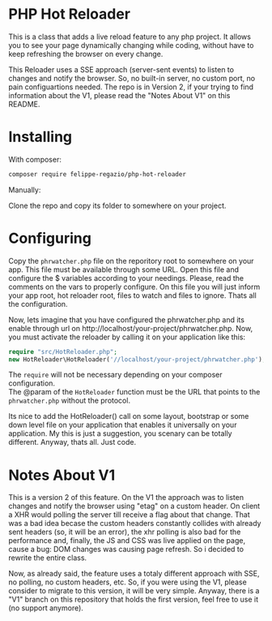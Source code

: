 # PHP Hot Reloader

This is a class that adds a live reload feature to any php project. It allows you to see your page dynamically changing while coding, without have to keep refreshing the browser on every change.  

This Reloader uses a SSE approach (server-sent events) to listen to changes and notify the browser. So, no built-in server, no custom port, no pain configuartions needed. The repo is in Version 2, if your trying to find information about the V1, please read the "Notes About V1" on this README.

# Installing

With composer:

```bash
composer require felippe-regazio/php-hot-reloader
```

Manually:

Clone the repo and copy its folder to somewhere on your project.

# Configuring

Copy the `phrwatcher.php` file on the reporitory root to somewhere on your app. This file must be available through some URL.
Open this file and configure the $ variables according to your needings. Please, read the comments on the vars to properly configure. 
On this file you will just inform your app root, hot reloader root, files to watch and files to ignore. Thats all the configuration.

Now, lets imagine that you have configured the phrwatcher.php and its enable through url on http://localhost/your-project/phrwatcher.php.
Now, you must activate the reloader by calling it on your application like this:

```php
require "src/HotReloader.php";
new HotReloader\HotReloader('//localhost/your-project/phrwatcher.php');
```

The `require` will not be necessary depending on your composer configuration.  
The @param of the `HotReloader` function must be the URL that points to the `phrwatcher.php` without the protocol.  

Its nice to add the HotReloader()  call on some layout, bootstrap or some down level file on your application that enables it universally on your application. My this is just a suggestion, you scenary can be totally different. Anyway, thats all. Just code. 

# Notes About V1

This is a version 2 of this feature. On the V1 the approach was to listen changes and notify the browser using "etag" on a custom header. On client a XHR would polling the server till receive a flag about that change. That was a bad idea becase the custom headers constantly collides with already sent headers (so, it will be an error), the xhr polling is also bad for the performance and, finally, the JS and CSS was live applied on the page, cause a bug: DOM changes was causing page refresh. So i decided to rewrite the entire class. 

Now, as already said, the feature uses a totaly different approach with SSE, no polling, no custom headers, etc. So, if you were using the V1, please consider to migrate to this version, it will be very simple. Anyway, there is a "V1" branch on this repository that holds the first version, feel free to use it (no support anymore).
